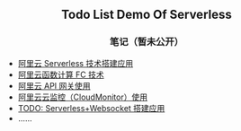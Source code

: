 <!--
 * @Author: wztlink1013
 * @Date: 2022-04-12 17:21:02
 * @LastEditTime: 2022-04-12 21:10:52
 * @Description:
-->

## <center>Todo List Demo Of Serverless</center>

### <center>笔记（暂未公开）</center>

- [阿里云 Serverless 技术搭建应用](https://www.yuque.com/wztlink1013/blog)
- [阿里云函数计算 FC 技术](https://www.yuque.com/wztlink1013/blog)
- [阿里云 API 网关使用](https://www.yuque.com/wztlink1013/blog)
- [阿里云云监控（CloudMonitor）使用](https://www.yuque.com/wztlink1013/blog)
- [TODO: Serverless+Websocket 搭建应用](https://www.yuque.com/wztlink1013/blog)
- ……
